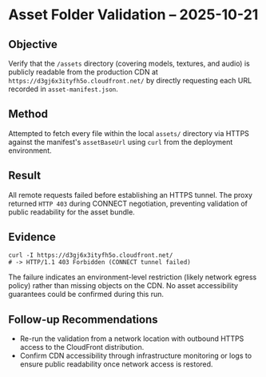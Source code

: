 # Asset Folder Validation – 2025-10-21

## Objective
Verify that the `/assets` directory (covering models, textures, and audio) is publicly readable from the production CDN at `https://d3gj6x3ityfh5o.cloudfront.net/` by directly requesting each URL recorded in `asset-manifest.json`.

## Method
Attempted to fetch every file within the local `assets/` directory via HTTPS against the manifest's `assetBaseUrl` using `curl` from the deployment environment.

## Result
All remote requests failed before establishing an HTTPS tunnel. The proxy returned `HTTP 403` during CONNECT negotiation, preventing validation of public readability for the asset bundle.

## Evidence
```
curl -I https://d3gj6x3ityfh5o.cloudfront.net/
# -> HTTP/1.1 403 Forbidden (CONNECT tunnel failed)
```

The failure indicates an environment-level restriction (likely network egress policy) rather than missing objects on the CDN. No asset accessibility guarantees could be confirmed during this run.

## Follow-up Recommendations
- Re-run the validation from a network location with outbound HTTPS access to the CloudFront distribution.
- Confirm CDN accessibility through infrastructure monitoring or logs to ensure public readability once network access is restored.
